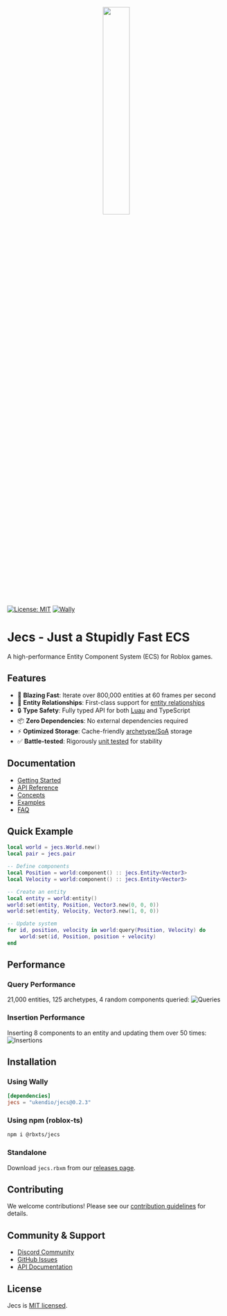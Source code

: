 <p align="center">
  <img src="assets/image-5.png" width=35%/>
</p>

[![License: MIT](https://img.shields.io/badge/License-MIT-blue.svg?style=for-the-badge)](LICENSE) [![Wally](https://img.shields.io/github/v/tag/ukendio/jecs?&style=for-the-badge)](https://wally.run/package/ukendio/jecs)

# Jecs - Just a Stupidly Fast ECS

A high-performance Entity Component System (ECS) for Roblox games.

## Features

- 🚀 **Blazing Fast**: Iterate over 800,000 entities at 60 frames per second
- 🔗 **Entity Relationships**: First-class support for [entity relationships](docs/learn/concepts/relationships.md)
- 🔒 **Type Safety**: Fully typed API for both [Luau](https://luau-lang.org/) and TypeScript
- 📦 **Zero Dependencies**: No external dependencies required
- ⚡ **Optimized Storage**: Cache-friendly [archetype/SoA](https://ajmmertens.medium.com/building-an-ecs-2-archetypes-and-vectorization-fe21690805f9) storage
- ✅ **Battle-tested**: Rigorously [unit tested](https://github.com/Ukendio/jecs/actions/workflows/ci.yaml) for stability

## Documentation

- [Getting Started](docs/learn/overview/get-started.md)
- [API Reference](docs/api/jecs.md)
- [Concepts](docs/learn/concepts/)
- [Examples](examples/)
- [FAQ](docs/learn/faq/common-issues.md)

## Quick Example

```lua
local world = jecs.World.new()
local pair = jecs.pair

-- Define components
local Position = world:component() :: jecs.Entity<Vector3>
local Velocity = world:component() :: jecs.Entity<Vector3>

-- Create an entity
local entity = world:entity()
world:set(entity, Position, Vector3.new(0, 0, 0))
world:set(entity, Velocity, Vector3.new(1, 0, 0))

-- Update system
for id, position, velocity in world:query(Position, Velocity) do
    world:set(id, Position, position + velocity)
end
```

## Performance

### Query Performance
21,000 entities, 125 archetypes, 4 random components queried:
![Queries](assets/image-3.png)

### Insertion Performance
Inserting 8 components to an entity and updating them over 50 times:
![Insertions](assets/image-4.png)

## Installation

### Using Wally
```toml
[dependencies]
jecs = "ukendio/jecs@0.2.3"
```

### Using npm (roblox-ts)
```bash
npm i @rbxts/jecs
```

### Standalone
Download `jecs.rbxm` from our [releases page](https://github.com/Ukendio/jecs/releases).

## Contributing

We welcome contributions! Please see our [contribution guidelines](docs/contributing/guidelines.md) for details.

## Community & Support

- [Discord Community](https://discord.gg/h2NV8PqhAD)
- [GitHub Issues](https://github.com/ukendio/jecs/issues)
- [API Documentation](https://ukendio.github.io/jecs/)

## License

Jecs is [MIT licensed](LICENSE).
